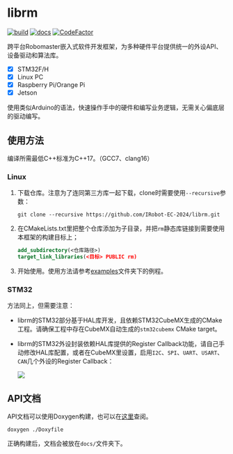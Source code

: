 # librm

[![build](https://github.com/IRobot-EC-2024/irobotEC/actions/workflows/build.yml/badge.svg)](https://github.com/IRobot-EC-2024/irobotEC/actions/workflows/build.yml)
[![docs](https://github.com/IRobot-EC-2024/irobotEC/actions/workflows/doxygen-gh-pages.yml/badge.svg)](https://github.com/IRobot-EC-2024/irobotEC/actions/workflows/doxygen-gh-pages.yml)
[![CodeFactor](https://www.codefactor.io/repository/github/irobot-ec-2024/irobotec/badge/develop)](https://www.codefactor.io/repository/github/irobot-ec-2024/irobotec/overview/develop)

跨平台Robomaster嵌入式软件开发框架，为多种硬件平台提供统一的外设API、设备驱动和算法库。

- [x] STM32F/H
- [x] Linux PC
- [x] Raspberry Pi/Orange Pi
- [x] Jetson

使用类似Arduino的语法，快速操作手中的硬件和编写业务逻辑，无需关心偏底层的驱动编写。

## 使用方法

编译所需最低C++标准为C++17。（GCC7、clang16）

### Linux

1. 下载仓库。注意为了连同第三方库一起下载，clone时需要使用`--recursive`参数：

    ```shell
    git clone --recursive https://github.com/IRobot-EC-2024/librm.git
    ```

2. 在CMakeLists.txt里把整个仓库添加为子目录，并把`rm`静态库链接到需要使用本框架的构建目标上；

    ```cmake
    add_subdirectory(<仓库路径>)
    target_link_libraries(<目标> PUBLIC rm)
    ```
3. 开始使用。使用方法请参考[examples](examples/)文件夹下的例程。

### STM32

方法同上，但需要注意：

- librm的STM32部分基于HAL库开发，且依赖STM32CubeMX生成的CMake工程。请确保工程中存在CubeMX自动生成的`stm32cubemx` CMake
target。

- librm的STM32外设封装依赖HAL库提供的Register Callback功能，请自己手动修改HAL库配置，或者在CubeMX里设置，启用`I2C`、`SPI`、`UART`、`USART`、`CAN`几个外设的Register Callback：

    ![](https://github.com/user-attachments/assets/9f8c54ea-b56e-4ca6-bb5e-35744b5b5f54)

## API文档

API文档可以使用Doxygen构建，也可以在[这里](https://librm.xduirobot.cc/)查阅。

```shell
doxygen ./Doxyfile
```

正确构建后，文档会被放在`docs/`文件夹下。